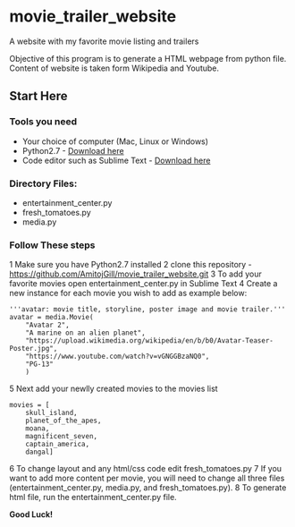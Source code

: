 # movie_trailer_website
A website with my favorite movie listing and trailers

Objective of this program is to generate a HTML webpage from python file.
Content of website is taken form Wikipedia and Youtube. 

## **Start Here**

### **Tools you need**
- Your choice of computer (Mac, Linux or Windows)
- Python2.7 - [Download here](https://www.python.org/downloads/)
- Code editor such as Sublime Text - [Download here](https://www.sublimetext.com/)

### **Directory Files:**
- entertainment_center.py
- fresh_tomatoes.py
- media.py

### **Follow These steps**
1 Make sure you have Python2.7 installed
2 clone this repository - https://github.com/AmitojGill/movie_trailer_website.git
3 To add your favorite movies open entertainment_center.py in Sublime Text
4 Create a new instance for each movie you wish to add as example below:
```
'''avatar: movie title, storyline, poster image and movie trailer.'''
avatar = media.Movie(
    "Avatar 2",
    "A marine on an alien planet",
    "https://upload.wikimedia.org/wikipedia/en/b/b0/Avatar-Teaser-Poster.jpg",
    "https://www.youtube.com/watch?v=vGNGGBzaNQ0",
    "PG-13"
    )
```
5 Next add your newlly created movies to the movies list
```
movies = [
    skull_island,
    planet_of_the_apes,
    moana,
    magnificent_seven,
    captain_america,
    dangal]

```
6 To change layout and any html/css code edit fresh_tomatoes.py
7 If you want to add more content per movie, you will need to change all three files (entertainment_center.py, media.py, and fresh_tomatoes.py).
8 To generate html file, run the entertainment_center.py file.

**Good Luck!**

